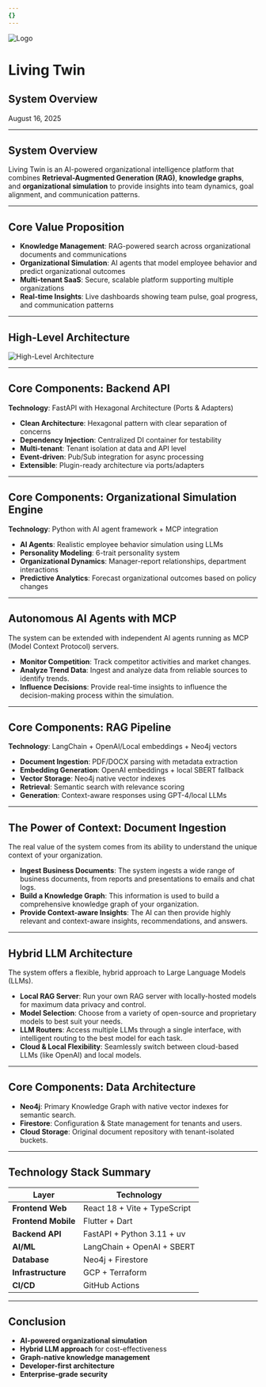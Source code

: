```yaml
---
{}
---
```

<!-- _class: title-page -->

![Logo](img/big-logo.jpeg)

# **Living Twin**
## System Overview
<div class="date">August 16, 2025</div>

---

## System Overview

Living Twin is an AI-powered organizational intelligence platform that combines **Retrieval-Augmented Generation (RAG)**, **knowledge graphs**, and **organizational simulation** to provide insights into team dynamics, goal alignment, and communication patterns.

---

## Core Value Proposition

- **Knowledge Management**: RAG-powered search across organizational documents and communications
- **Organizational Simulation**: AI agents that model employee behavior and predict organizational outcomes
- **Multi-tenant SaaS**: Secure, scalable platform supporting multiple organizations
- **Real-time Insights**: Live dashboards showing team pulse, goal progress, and communication patterns

---

## High-Level Architecture

![High-Level Architecture](img/architecture.png)

---

## Core Components: Backend API

**Technology**: FastAPI with Hexagonal Architecture (Ports & Adapters)

- **Clean Architecture**: Hexagonal pattern with clear separation of concerns
- **Dependency Injection**: Centralized DI container for testability
- **Multi-tenant**: Tenant isolation at data and API level
- **Event-driven**: Pub/Sub integration for async processing
- **Extensible**: Plugin-ready architecture via ports/adapters

---

## Core Components: Organizational Simulation Engine

**Technology**: Python with AI agent framework + MCP integration

- **AI Agents**: Realistic employee behavior simulation using LLMs
- **Personality Modeling**: 6-trait personality system
- **Organizational Dynamics**: Manager-report relationships, department interactions
- **Predictive Analytics**: Forecast organizational outcomes based on policy changes

---

## Autonomous AI Agents with MCP

The system can be extended with independent AI agents running as MCP (Model Context Protocol) servers.

- **Monitor Competition**: Track competitor activities and market changes.
- **Analyze Trend Data**: Ingest and analyze data from reliable sources to identify trends.
- **Influence Decisions**: Provide real-time insights to influence the decision-making process within the simulation.

---

## Core Components: RAG Pipeline

**Technology**: LangChain + OpenAI/Local embeddings + Neo4j vectors

- **Document Ingestion**: PDF/DOCX parsing with metadata extraction
- **Embedding Generation**: OpenAI embeddings + local SBERT fallback
- **Vector Storage**: Neo4j native vector indexes
- **Retrieval**: Semantic search with relevance scoring
- **Generation**: Context-aware responses using GPT-4/local LLMs

---

## The Power of Context: Document Ingestion

The real value of the system comes from its ability to understand the unique context of your organization.

- **Ingest Business Documents**: The system ingests a wide range of business documents, from reports and presentations to emails and chat logs.
- **Build a Knowledge Graph**: This information is used to build a comprehensive knowledge graph of your organization.
- **Provide Context-aware Insights**: The AI can then provide highly relevant and context-aware insights, recommendations, and answers.

---

## Hybrid LLM Architecture

The system offers a flexible, hybrid approach to Large Language Models (LLMs).

- **Local RAG Server**: Run your own RAG server with locally-hosted models for maximum data privacy and control.
- **Model Selection**: Choose from a variety of open-source and proprietary models to best suit your needs.
- **LLM Routers**: Access multiple LLMs through a single interface, with intelligent routing to the best model for each task.
- **Cloud & Local Flexibility**: Seamlessly switch between cloud-based LLMs (like OpenAI) and local models.

---

## Core Components: Data Architecture

- **Neo4j**: Primary Knowledge Graph with native vector indexes for semantic search.
- **Firestore**: Configuration & State management for tenants and users.
- **Cloud Storage**: Original document repository with tenant-isolated buckets.

---

## Technology Stack Summary

| Layer | Technology |
|---|---|
| **Frontend Web** | React 18 + Vite + TypeScript |
| **Frontend Mobile** | Flutter + Dart |
| **Backend API** | FastAPI + Python 3.11 + uv |
| **AI/ML** | LangChain + OpenAI + SBERT |
| **Database** | Neo4j + Firestore |
| **Infrastructure** | GCP + Terraform |
| **CI/CD** | GitHub Actions |

---

## Conclusion

- **AI-powered organizational simulation**
- **Hybrid LLM approach** for cost-effectiveness
- **Graph-native knowledge management**
- **Developer-first architecture**
- **Enterprise-grade security**


